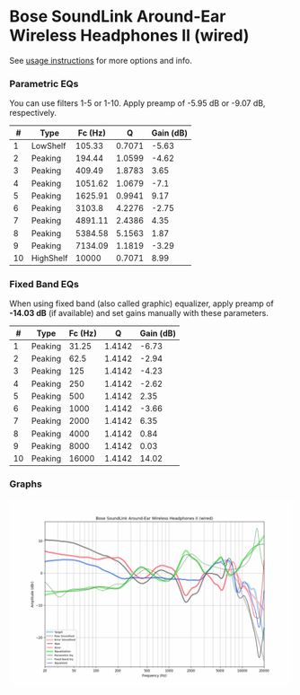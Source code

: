 # Bose SoundLink Around-Ear Wireless Headphones II (wired)
See [usage instructions](https://github.com/jaakkopasanen/AutoEq#usage) for more options and info.

### Parametric EQs
You can use filters 1-5 or 1-10. Apply preamp of -5.95 dB or -9.07 dB, respectively.

|   # | Type      |   Fc (Hz) |      Q |   Gain (dB) |
|-----|-----------|-----------|--------|-------------|
|   1 | LowShelf  |    105.33 | 0.7071 |       -5.63 |
|   2 | Peaking   |    194.44 | 1.0599 |       -4.62 |
|   3 | Peaking   |    409.49 | 1.8783 |        3.65 |
|   4 | Peaking   |   1051.62 | 1.0679 |       -7.1  |
|   5 | Peaking   |   1625.91 | 0.9941 |        9.17 |
|   6 | Peaking   |   3103.8  | 4.2276 |       -2.75 |
|   7 | Peaking   |   4891.11 | 2.4386 |        4.35 |
|   8 | Peaking   |   5384.58 | 5.1563 |        1.87 |
|   9 | Peaking   |   7134.09 | 1.1819 |       -3.29 |
|  10 | HighShelf |  10000    | 0.7071 |        8.99 |

### Fixed Band EQs
When using fixed band (also called graphic) equalizer, apply preamp of **-14.03 dB** (if available) and set gains manually with these parameters.

|   # | Type    |   Fc (Hz) |      Q |   Gain (dB) |
|-----|---------|-----------|--------|-------------|
|   1 | Peaking |     31.25 | 1.4142 |       -6.73 |
|   2 | Peaking |     62.5  | 1.4142 |       -2.94 |
|   3 | Peaking |    125    | 1.4142 |       -4.23 |
|   4 | Peaking |    250    | 1.4142 |       -2.62 |
|   5 | Peaking |    500    | 1.4142 |        2.35 |
|   6 | Peaking |   1000    | 1.4142 |       -3.66 |
|   7 | Peaking |   2000    | 1.4142 |        6.35 |
|   8 | Peaking |   4000    | 1.4142 |        0.84 |
|   9 | Peaking |   8000    | 1.4142 |        0.03 |
|  10 | Peaking |  16000    | 1.4142 |       14.02 |

### Graphs
![](./Bose%20SoundLink%20Around-Ear%20Wireless%20Headphones%20II%20(wired).png)
